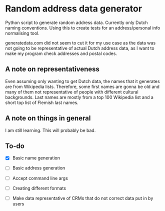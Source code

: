 # Random address data generator

Python script to generate random address data. Currently only Dutch naming conventions. Using this to create tests for an address/personal info normalising  tool.

generatedata.com did not seem to cut it for my use case as the data was not going to be representative of actual Dutch address data, as I want to make my program check addresses and postal codes.

## A note on representativeness
Even assuming only wanting to get Dutch data, the names that it generates are from Wikipedia lists. Therefore, some first names are gonna be old and many of them not representative of people with different cultural backgrounds. Last names are mostly from a top 100 Wikipedia list and a short top list of Flemish last names.


## A note on things in general
I am still learning. This will probably be bad.
## To-do

- [x] Basic name generation
- [ ] Basic address generation
- [ ] Accept command line args
- [ ] Creating different formats
- [ ] Make data representative of CRMs that do not correct data put in by users

